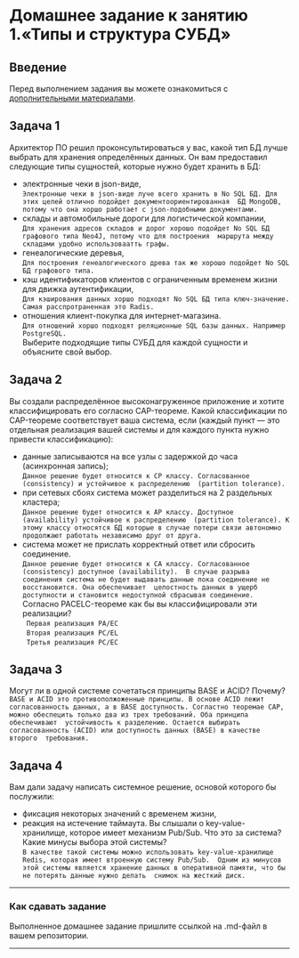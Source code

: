 # Домашнее задание к занятию 1.«Типы и структура СУБД»
## Введение
Перед выполнением задания вы можете ознакомиться с [дополнительными материалами](https://github.com/netology-code/virt-homeworks/tree/virt-11/additional).
## Задача 1
Архитектор ПО решил проконсультироваться у вас, какой тип БД лучше выбрать для хранения определённых данных. Он вам 
предоставил следующие типы сущностей, которые нужно будет хранить в БД:
- электронные чеки в json-виде,\
``Электронные чеки в json-виде луче всего хранить в No SQL БД. Для этих целей отлично подойдет документоориентированная 
БД MongoDB, потому что она хоршо работает с json-подобными документами.``
- склады и автомобильные дороги для логистической компании, \
``Для хранения адресов складов и дорог хорошо подойдет No SQL БД графового типа Neo4J, потому что для построения 
маршрута между складами удобно использоваатть графы.``
- генеалогические деревья, \
``Для построения генеалогического древа так же хорошо подойдет No SQL БД графового типа.``
- кэш идентификаторов клиентов с ограниченным временем жизни для движка аутентификации, \
``Для кэширования данных хоршо подходят No SQL БД типа ключ-значение. Самая расспротраненная это Radis.``
- отношения клиент-покупка для интернет-магазина. \
``Для отношений хоршо подходят реляционные SQL базы данных. Например PostgreSQL.`` \
Выберите подходящие типы СУБД для каждой сущности и объясните свой выбор.
## Задача 2
Вы создали распределённое высоконагруженное приложение и хотите классифицировать его согласно CAP-теореме. 
Какой классификации по CAP-теореме соответствует ваша система, если (каждый пункт — это отдельная реализация вашей 
системы и для каждого пункта нужно привести классификацию):
- данные записываются на все узлы с задержкой до часа (асинхронная запись); \
`` Данное решение будет относится к CP классу. Согласованное (сonsistency) и устойчивое к распределению 
(partition tolerance). ``
- при сетевых сбоях система может разделиться на 2 раздельных кластера; \
``Данное решение будет относится к AP классу. Доступное (availability) устойчивое к распределению 
(partition tolerance). К этому классу относятся БД которые в случае потери связи автономно 
 продолжают работать независимо друг от друга.``
- система может не прислать корректный ответ или сбросить соединение. \
``Данное решение будет относится к CA классу. Согласованное (сonsistency) доступное (availability). 
В случае разрыва соединения система не будет выдавать данные пока соединение не восстановится. Она обеспечивает 
целостность данных в ущерб доступности и становится недоступной сбрасывая соединение.`` \
Согласно PACELC-теореме как бы вы классифицировали эти реализации? \
`` Первая реализация PA/EC`` \
`` Вторая реализация PC/EL`` \
`` Третья реализация PC/EC``
## Задача 3
Могут ли в одной системе сочетаться принципы BASE и ACID? Почему? \
``BASE и ACID это противополжоженные принципы. В основе ACID лежит согласованность данных, а в BASE доступность.
Согластно теоремае CAP, можно обеспецить только два из трех требований. Оба принципа обеспечивают 
устойчивость к разделению. Остается выбирать согласованность (ACID) или доступность данных (BASE) в качестве второго 
требования.``
## Задача 4
Вам дали задачу написать системное решение, основой которого бы послужили:
- фиксация некоторых значений с временем жизни,
- реакция на истечение таймаута.
Вы слышали о key-value-хранилище, которое имеет механизм Pub/Sub. Что это за система? Какие минусы выбора этой системы? \
``В качестве такой системы можно использовать key-value-хранилище Redis, которая имеет втроенную систему Pub/Sub. 
Одним из минусов этой системы является хранение данных в оперативной памяти, что бы не потерять данные нужно делать 
снимок на жесткий диск.``
---
### Как сдавать задание
Выполненное домашнее задание пришлите ссылкой на .md-файл в вашем репозитории.

---